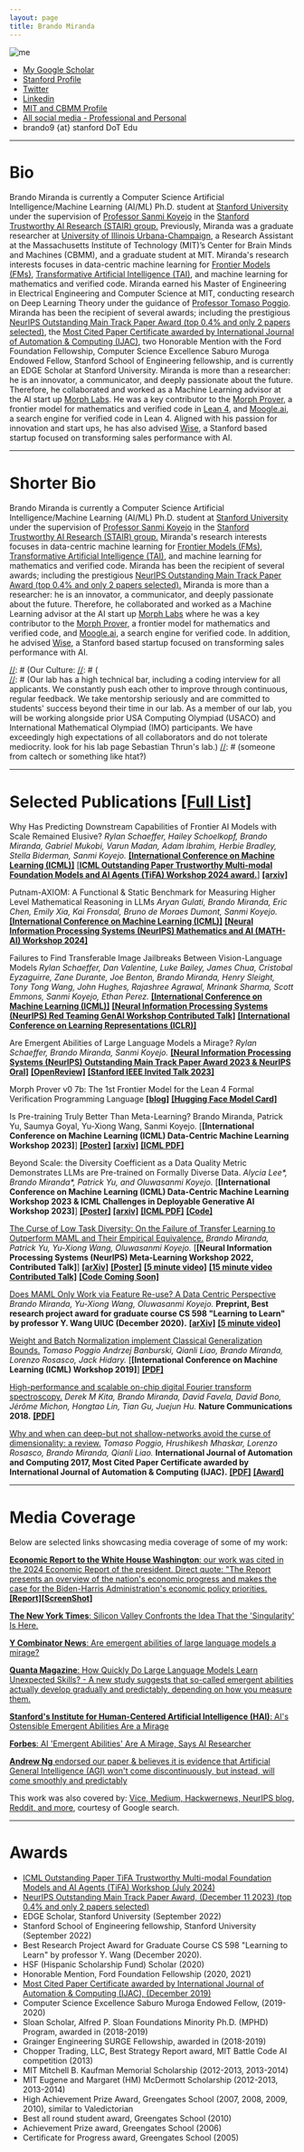 ```yaml
---
layout: page
title: Brando Miranda
---
```


![me](/images/me_rains_suit.jpg)

- [My Google Scholar](https://scholar.google.com/citations?user=_NQJoBkAAAAJ&hl=en)
- [Stanford Profile](https://profiles.stanford.edu/brando-miranda?releaseVersion=9.9.0)
- [Twitter](https://twitter.com/BrandoHablando)
- [Linkedin](https://www.linkedin.com/in/brando-miranda-40821046/)
- [MIT and CBMM Profile](https://cbmm.mit.edu/about/people/miranda)
- [All social media - Professional and Personal](https://linktr.ee/ultimate_brando9)
- brando9 {at} stanford DoT Edu

<!-- - [(Maybe outdated) CV](/professional_documents/Brando_Miranda_long_CV.pdf) -->
<!-- Department of Computer Science
Gates Computer Science Building
353 Jane Stanford Way
Stanford, CA 94305 -->

-----

<!-- https://chatgpt.com/share/34e27219-4ed4-4387-a2e9-ab06ef433409 -->

# Bio #

Brando Miranda is currently a Computer Science Artificial Intelligence/Machine Learning (AI/ML) Ph.D. student at [Stanford University ](https://stanford.edu)under the supervision of [Professor Sanmi Koyejo](https://cs.stanford.edu/~sanmi/index.html) in the [Stanford Trustworthy AI Research (STAIR) group.](https://cs.stanford.edu/~sanmi/index.html) 
Previously, Miranda was a graduate researcher at [University of Illinois Urbana-Champaign](https://illinois.edu/), 
a Research Assistant at the Massachusetts Institute of Technology (MIT)’s Center for Brain Minds and Machines (CBMM), and a graduate student at MIT.
Miranda's research interests focuses in data-centric machine learning for [Frontier Models (FMs)](https://openai.com/index/frontier-model-forum/), [Transformative Artificial Intelligence (TAI)](https://forum.effectivealtruism.org/topics/transformative-artificial-intelligence), and machine learning for mathematics and verified code. 
Miranda earned his Master of Engineering in Electrical Engineering and Computer Science at MIT, conducting research on Deep Learning Theory under the guidance of [Professor Tomaso Poggio](https://mcgovern.mit.edu/profile/tomaso-poggio/).
Miranda has been the recipient of several awards; including the prestigious 
[NeurIPS Outstanding Main Track Paper Award (top 0.4% and only 2 papers selected)](https://blog.neurips.cc/2023/12/11/announcing-the-neurips-2023-paper-awards/),
the [Most Cited Paper Certificate awarded by International Journal of Automation & Computing (IJAC)](/professional_documents/Why_and_When_Can_Deep_but_Not_Shallow_networks_Avoid_the_Curse_of_Dimensionality_A_Review.jpg),
two Honorable Mention with the Ford Foundation Fellowship,
Computer Science Excellence Saburo Muroga Endowed Fellow, 
Stanford School of Engineering fellowship, and is currently an EDGE Scholar at Stanford University.
Miranda is more than a researcher: he is an innovator, a communicator, and deeply passionate about the future.
Therefore, he collaborated and worked as a Machine Learning advisor at the AI start up [Morph Labs](https://morph.so/blog/the-personal-ai-proof-engineer/).
He was a key contributor to the [Morph Prover,](https://huggingface.co/morph-labs/morph-prover-v0-7b) a frontier model for mathematics and verified code in [Lean 4](https://leanprover-community.github.io/), and [Moogle.ai,](https://www.moogle.ai/) a search engine for verified code in Lean 4.
Aligned with his passion for innovation and start ups, he has also advised [Wise](https://wise-sales.com/about/), a Stanford based startup focused on transforming sales performance with AI. 

<!-- https://www.forbes.com.mx/la-revolucion-digital-en-america-latina-desbloqueando-el-potencial-de-la-region/ -->

---

# Shorter Bio #
Brando Miranda is currently a Computer Science Artificial Intelligence/Machine Learning (AI/ML) Ph.D. student at [Stanford University ](https://stanford.edu)under the supervision of [Professor Sanmi Koyejo](https://cs.stanford.edu/~sanmi/index.html) in the [Stanford Trustworthy AI Research (STAIR) group.](https://cs.stanford.edu/~sanmi/index.html)
Miranda's research interests focuses in data-centric machine learning for [Frontier Models (FMs)](https://openai.com/index/frontier-model-forum/), [Transformative Artificial Intelligence (TAI)](https://forum.effectivealtruism.org/topics/transformative-artificial-intelligence), and machine learning for mathematics and verified code. 
Miranda has been the recipient of several awards; including the prestigious 
[NeurIPS Outstanding Main Track Paper Award (top 0.4% and only 2 papers selected).](https://blog.neurips.cc/2023/12/11/announcing-the-neurips-2023-paper-awards/)
Miranda is more than a researcher: he is an innovator, a communicator, and deeply passionate about the future.
Therefore, he collaborated and worked as a Machine Learning advisor at the AI start up [Morph Labs](https://morph.so/blog/the-personal-ai-proof-engineer/) where he was a key contributor to the [Morph Prover,](https://huggingface.co/morph-labs/morph-prover-v0-7b) a frontier model for mathematics and verified code, and [Moogle.ai,](https://www.moogle.ai/) a search engine for verified code.
In addition, he advised [Wise](https://wise-sales.com/about/), a Stanford based startup focused on transforming sales performance with AI.

<!-- 
Sure! Mira todo anda en mi LinkedIn o personal website. 

Mira las paginas:
Wise-sales.com 
Wise-meetings.com 

Este es un forbes article que habla de Wise Meetings:
https://www.forbes.com.mx/la-revolucion-digital-en-america-latina-desbloqueando-el-potencial-de-la-region/

Aqui el link donde hablo de ellas en mi personal website:
https://www.santiagocampo.com/wise-meetings 

Ya somos como 50 en el equipo entre ambos equipos.
 -->

[//]: # (https://cs.stanford.edu/~sanmi/preparation.html  working with me, TODO: )

[//]: # (Our Culture:
[//]: # (  
[//]: # (Our lab has a high technical bar, including a coding interview for all applicants. We constantly push each other to improve through continuous, regular feedback. We take mentorship seriously and are committed to students' success beyond their time in our lab. As a member of our lab, you will be working alongside prior USA Computing Olympiad (USACO) and International Mathematical Olympiad (IMO) participants. We have exceedingly high expectations of all collaborators and do not tolerate mediocrity. look for his lab page Sebastian Thrun's lab.)
[//]: # (someone from caltech or something like htat?)

<!-- ![me](/images/me_rains_suit.jpg){:class="img-responsive"} -->
<!-- ![me](/images/me_rains_suit.jpg) -->

---

# Selected Publications [ [Full List] ](https://scholar.google.com/citations?user=_NQJoBkAAAAJ&hl=en)

[//]: # (Note: * denotes equal contribution.)

Why Has Predicting Downstream Capabilities of Frontier AI Models with Scale Remained Elusive?
*Rylan Schaeffer, Hailey Schoelkopf, Brando Miranda, Gabriel Mukobi, Varun Madan, Adam Ibrahim, Herbie Bradley, Stella Biderman, Sanmi Koyejo.* 
[**[International Conference on Machine Learning (ICML)]**](https://icml.cc/virtual/2025/poster/45753) <!-- TODO put icml paper link -->
[[**ICML Outstanding Paper Trustworthy Multi-modal Foundation Models and AI Agents (TiFA) Workshop 2024 award.**]](/professional_documents/tifa_award_elusive.png)
[**\[arxiv\]**](https://arxiv.org/pdf/2406.04391)

Putnam-AXIOM: A Functional & Static Benchmark for Measuring Higher Level Mathematical Reasoning in LLMs
*Aryan Gulati, Brando Miranda, Eric Chen, Emily Xia, Kai Fronsdal, Bruno de Moraes Dumont, Sanmi Koyejo.* <!-- [**[arxiv]**](TODO) -->
[**[International Conference on Machine Learning (ICML)]**](https://icml.cc/virtual/2025/poster/44232) <!-- TODO put icml paper link -->
[**[Neural Information Processing Systems (NeurIPS) Mathematics and AI (MATH-AI) Workshop 2024]**](https://neurips.cc/virtual/2024/98507) 
<!-- in case neurips link goes down for math-ai: https://openreview.net/forum?id=YXnwlZe0yf -->

Failures to Find Transferable Image Jailbreaks Between Vision-Language Models
*Rylan Schaeffer, Dan Valentine, Luke Bailey, James Chua, Cristobal Eyzaguirre, Zane Durante, Joe Benton, Brando Miranda, Henry Sleight, Tony Tong Wang, John Hughes, Rajashree Agrawal, Mrinank Sharma, Scott Emmons, Sanmi Koyejo, Ethan Perez.*
[**[International Conference on Machine Learning (ICML)]**]()
[**[Neural Information Processing Systems (NeurIPS) Red Teaming GenAI Workshop Contributed Talk]**](https://neurips.cc/virtual/2024/106794)
[**[International Conference on Learning Representations (ICLR)]**](https://openreview.net/forum?id=wvFnqVVUhN)
<!-- https://slideslive.com/39031025/failures-to-find-transferable-image-jailbreaks-between-visionlanguage-models -->

Are Emergent Abilities of Large Language Models a Mirage?
*Rylan Schaeffer, Brando Miranda, Sanmi Koyejo.*
[**[Neural Information Processing Systems (NeurIPS) Outstanding Main Track Paper Award 2023 & NeurIPS Oral]**](https://blog.neurips.cc/2023/12/11/announcing-the-neurips-2023-paper-awards/)
[**[OpenReview]**](https://openreview.net/forum?id=ITw9edRDlD) 
[**[Stanford IEEE Invited Talk 2023]**](https://www.youtube.com/live/ypKwNrmuuPM?si=G8mfIdPaAFx82Jcl)
<!-- [**[NeurIPS Oral]**](https://neurips.cc/virtual/2023/poster/72117) -->

<!-- Are Emergent Abilities of Large Language Models a Mirage?
*Rylan Schaeffer, Brando Miranda, Sanmi Koyejo.*
**Preprint & ICML Challenges in Deployable Generative AI Workshop 2023.**
[**[arXiv]**](https://arxiv.org/abs/2304.15004)  -->

Morph Prover v0 7b: The 1st Frontier Model for the Lean 4 Formal Verification Programming Language
[**[blog]**](https://morph.so/blog/the-personal-ai-proof-engineer/)
[**[Hugging Face Model Card]**](https://huggingface.co/morph-labs/morph-prover-v0-7b)

Is Pre-training Truly Better Than Meta-Learning?
Brando Miranda, Patrick Yu, Saumya Goyal, Yu-Xiong Wang, Sanmi Koyejo.
[**[International Conference on Machine Learning (ICML) Data-Centric Machine Learning Workshop 2023]**]
[**[Poster]**](https://docs.google.com/presentation/d/127Kmbi93dZOtGFnTEgyAvAWv4sX-RRPlEZh8p4zuUOw/edit?usp=sharing)
[**[arxiv]**](https://arxiv.org/abs/2306.13841)
[**[ICML PDF]**](https://dmlr.ai/assets/accepted-papers/117/CameraReady/MAML_vs_PT___NeurIPS__ICML_2023__Draft_2_.pdf)
<!-- [**[Code Coming Soon]**]() -->

Beyond Scale: the Diversity Coefficient as a Data Quality Metric Demonstrates LLMs are Pre-trained on Formally Diverse Data.
*Alycia Lee\*, Brando Miranda\*, Patrick Yu, and Oluwasanmi Koyejo.*
[**[International Conference on Machine Learning (ICML) Data-Centric Machine Learning Workshop 2023 & ICML Challenges in Deployable Generative AI Workshop 2023]**]
[**[Poster]**](https://docs.google.com/presentation/d/1QF-S8URtOMWxsdaam_rVCWsotEC3CDsvQoNnboQ1CEI/edit?usp=sharing)
[**[arxiv]**](https://arxiv.org/abs/2306.13840)
[**[ICML PDF]**](https://dmlr.ai/assets/accepted-papers/113/CameraReady/ICML_2023_DMLR_Workshop__Diversity_Coefficient___LLMs__8pg_.pdf)
[**[Code]**](https://github.com/alycialee/beyond-scale-language-data-diversity)

[//]: # ([**[Stanford Data Science Poster]**]&#40;https://docs.google.com/presentation/d/1W4biGEKO7jGOviClEtkqM6sscsth1mK9/edit?usp=sharing&ouid=111989168652781065814&rtpof=true&sd=true&#41;)
[//]: # ([**[Short 8 page paper]**]&#40;professional_documents/ICML_2023_DeployGenAI_Workshop__Diversity_Coefficient___LLMs__8pg_.pdf&#41;)
[//]: # ([**[Short 6 page paper]**]&#40;professional_documents/ICML_2023_DeployGenAI_Workshop__Diversity_Coefficient___LLMs__6pg_.pdf&#41;)
[//]: # (**Generative AI and Foundation Models Workshop 2023 - SAIL &#40;Stanford Artificial Intelligence Laboratory&#41;.**)
[//]: # ([**2023 Stanford Data Science Conference.**]&#40;https://datascience.stanford.edu/2023-stanford-data-science-conference&#41;)
[//]: # ([**[SAIL Poster]**]&#40;professional_documents/SAIL_2023_Poster.pdf&#41;)

[The Curse of Low Task Diversity: On the Failure of Transfer Learning to Outperform MAML and Their Empirical Equivalence.](https://openreview.net/forum?id=Z75fwzPdty)
*Brando Miranda, Patrick Yu, Yu-Xiong Wang, Oluwasanmi Koyejo.*
[**[Neural Information Processing Systems (NeurIPS) Meta-Learning Workshop 2022, Contributed Talk]**]
[**[arXiv]**](https://arxiv.org/abs/2208.01545) 
[**[Poster]**](professional_documents/Poster_Low_Diversity____NeurIPS_WS_2022__Draft_2_.pdf)
[**[5 minute video]**](https://youtu.be/mM5vllz1hPg)
[**[15 minute video Contributed Talk]**](https://slideslive.com/38996684/the-curse-of-low-task-diversity-on-the-failure-of-transfer-learning-to-outperform-maml-and-their-empirical-equivalence?ref=search-presentations-low+diversity)
[**[Code Coming Soon]**]()

[//]: # ([**[PDF]**]&#40;https://openreview.net/forum?id=Z75fwzPdty&#41;)
[//]: # ([**[15 minute video Contributed Talk, pre-recording]**]&#40;https://youtu.be/3LfTWHIgmvM&#41;)
[//]: # ([**[Code, contact me for now, coming soon I hope!]**]&#40;&#41;)
[//]: # (5 min video from neurips)
[//]: # (https://slideslive.com/38994633/the-curse-of-low-task-diversity-on-the-failure-of-transfer-learning-to-outperform-maml-and-their-empirical-equivalence?ref=search-presentations-low+diversity)

[Does MAML Only Work via Feature Re-use? A Data Centric Perspective](https://arxiv.org/abs/2112.13137)
*Brando Miranda, Yu-Xiong Wang, Oluwasanmi Koyejo.*
**Preprint, Best research project award for graduate course CS 598 "Learning to Learn" by professor Y. Wang UIUC (December 2020).**
[**[arXiv]**](https://arxiv.org/abs/2112.13137)
[**[5 minute video]**](https://youtu.be/WyG6bwGnbGc)

[//]: # ([**[PDF]**]&#40;https://www.ideals.illinois.edu/handle/2142/109139&#41;)

[Weight and Batch Normalization implement Classical Generalization Bounds.](https://sites.google.com/view/icml2019-generalization/accepted-papers)
*Tomaso Poggio Andrzej Banburski, Qianli Liao, Brando Miranda, Lorenzo Rosasco, Jack Hidary.*
[**[International Conference on Machine Learning (ICML) Workshop 2019]**]
[**[PDF]**](https://sites.google.com/view/icml2019-generalization/accepted-papers)

[//]: # ([**[PDF]**]&#40;/professional_documents/ICML2019_paper_53.pdf&#41;)

[High-performance and scalable on-chip digital Fourier transform spectroscopy.](https://www.nature.com/articles/s41467-018-06773-2)
*Derek M Kita, Brando Miranda, David Favela, David Bono, Jérôme Michon, Hongtao Lin, Tian Gu, Juejun Hu.*
**Nature Communications 2018.**
[**[PDF]**](https://www.nature.com/articles/s41467-018-06773-2)

[Why and when can deep-but not shallow-networks avoid the curse of dimensionality: a review.](https://link.springer.com/article/10.1007/s11633-017-1054-2)
*Tomaso Poggio, Hrushikesh Mhaskar, Lorenzo Rosasco, Brando Miranda, Qianli Liao.*
**International Journal of Automation and Computing 2017, Most Cited Paper Certificate awarded by International Journal of Automation & Computing (IJAC).**
[**[PDF]**](https://link.springer.com/article/10.1007/s11633-017-1054-2)
[**[Award]**](/professional_documents/Why_and_When_Can_Deep_but_Not_Shallow_networks_Avoid_the_Curse_of_Dimensionality_A_Review.jpg)

---

# Media Coverage

Below are selected links showcasing media coverage of some of my work:

[**Economic Report to the White House Washington**: our work was cited in the 2024 Economic Report of the president. Direct quote: "The Report presents an overview of the nation's economic progress and makes the case for the Biden-Harris Administration's economic policy priorities.](https://www.whitehouse.gov/cea/written-materials/2024/03/21/the-2024-economic-report-of-the-president/)[**[Report]**](https://www.whitehouse.gov/wp-content/uploads/2024/03/ERP-2024-CHAPTER-7.pdf)[**[ScreenShot]**](images/white_house_labor_substitute_huam_rs_bm_sk.png)
<!-- [**[CopyReport]**](non_personal_documents/white house report schaeffer miranda koyejo cited.pdf) -->

[**The New York Times**: Silicon Valley Confronts the Idea That the 'Singularity' Is Here.](https://www.nytimes.com/2023/06/11/technology/silicon-valley-confronts-the-idea-that-the-singularity-is-here.html)

[**Y Combinator News**: Are emergent abilities of large language models a mirage?](https://news.ycombinator.com/item?id=35768824)

[**Quanta Magazine**: How Quickly Do Large Language Models Learn Unexpected Skills? - A new study suggests that so-called emergent abilities actually develop gradually and predictably, depending on how you measure them.](https://www.quantamagazine.org/how-quickly-do-large-language-models-learn-unexpected-skills-20240213/)

[**Stanford's Institute for Human-Centered Artificial Intelligence (HAI)**: AI's Ostensible Emergent Abilities Are a Mirage](https://hai.stanford.edu/news/ais-ostensible-emergent-abilities-are-mirage)

[**Forbes**: AI 'Emergent Abilities' Are A Mirage, Says AI Researcher](https://www.forbes.com/sites/andreamorris/2023/05/09/ai-emergent-abilities-are-a-mirage-says-ai-researcher/?sh=1ec9b33f283f)

[**Andrew Ng** endorsed our paper & believes it is evidence that Artificial General Intelligence (AGI) won't come discontinuously, but instead, will come smoothly and predictably](https://x.com/AndrewYNg/status/1766554536192446957?s=20)

This work was also covered by: [Vice, Medium, Hackwernews, NeurIPS blog, Reddit, and more](https://www.google.com/search?q=are+emergent+abilities+of+large+language+models+a+mirage&sca_esv=601452934&rlz=1C5CHFA_enUS741US741&sxsrf=ACQVn0-c2GdoTGcENwUnRQq9OL9o9oMnRw%3A1706215019783&ei=a8ayZdCpL_DnkPIP4pu2yA4&oq=are+emergent+abilities+of+large++a+mirage&gs_lp=Egxnd3Mtd2l6LXNlcnAiKWFyZSBlbWVyZ2VudCBhYmlsaXRpZXMgb2YgbGFyZ2UgIGEgbWlyYWdlKgIIADIGEAAYBxgeMgYQABgHGB4yBhAAGAcYHjIGEAAYBxgeSMc-UKcEWNw3cAB4AZABAJgBWqABqAmqAQIxN7gBA8gBAPgBAcICBBAAGEfCAgQQIxgnwgIKECMYgAQYigUYJ8ICFxAuGIAEGIoFGJECGLEDGIMBGMcBGNEDwgIKEAAYgAQYigUYQ8ICBRAAGIAEwgILEAAYgAQYsQMYgwHCAg4QLhiABBiKBRixAxiDAcICERAuGIAEGLEDGIMBGMcBGNEDwgIREC4YgAQYigUYkQIYsQMYgwHCAgsQLhiABBiKBRiRAsICCxAAGIAEGIoFGJECwgIOEAAYgAQYigUYsQMYgwHCAggQABiABBixA-IDBBgAIEGIBgGQBgg&sclient=gws-wiz-serp#ip=1), courtesy of Google search. 

---

# Awards

- [ICML Outstanding Paper TiFA Trustworthy Multi-modal Foundation Models and AI Agents (TiFA) Workshop (July 2024)](/professional_documents/tifa_award_elusive.png)
- [NeurIPS Outstanding Main Track Paper Award, (December 11 2023) (top 0.4% and only 2 papers selected)](https://blog.neurips.cc/2023/12/11/announcing-the-neurips-2023-paper-awards/)
- EDGE Scholar, Stanford University (September 2022)
- Stanford School of Engineering fellowship, Stanford University (September 2022)
- Best Research Project Award for Graduate Course CS 598 "Learning to Learn" by professor Y. Wang (December 2020).
- HSF (Hispanic Scholarship Fund) Scholar (2020)
- Honorable Mention, Ford Foundation Fellowship (2020, 2021)
- [Most Cited Paper Certificate awarded by International Journal of Automation & Computing (IJAC), (December 2019)](/professional_documents/Why_and_When_Can_Deep_but_Not_Shallow_networks_Avoid_the_Curse_of_Dimensionality_A_Review.jpg)
- Computer Science Excellence Saburo Muroga Endowed Fellow, (2019-2020)
- Sloan Scholar, Alfred P. Sloan Foundations Minority Ph.D. (MPHD) Program, awarded in (2018-2019)
- Grainger Engineering SURGE Fellowship, awarded in (2018-2019)
- Chopper Trading, LLC, Best Strategy Report award, MIT Battle Code AI competition (2013)
- MIT Mitchell B. Kaufman Memorial Scholarship (2012-2013, 2013-2014)
- MIT Eugene and Margaret (HM) McDermott Scholarship (2012-2013, 2013-2014)
- High Achievement Prize Award, Greengates School (2007, 2008, 2009, 2010), similar to Valedictorian
- Best all round student award, Greengates School (2010)
- Achievement Prize award, Greengates School (2006)
- Certificate for Progress award, Greengates School (2005)
